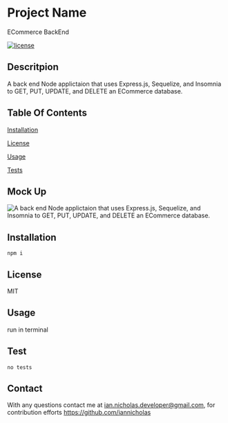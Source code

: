   # Project Name
  ECommerce BackEnd

  [![license](https://img.shields.io/badge/License-MIT-yellow.svg)](https://opensource.org/licenses/MIT)
  
  ## Descritpion
  A back end Node applictaion that uses Express.js, Sequelize, and Insomnia to GET, PUT, UPDATE, and DELETE an ECommerce database.  
  ## Table Of Contents
  [Installation](#installation)

  [License](#license)

  [Usage](#usage)

  [Tests](#test)

  ## Mock Up

  ![A back end Node applictaion that uses Express.js, Sequelize, and Insomnia to GET, PUT, UPDATE, and DELETE an ECommerce database.](ECOmmerceBackend.gif)
  ## Installation

  ~~~
  npm i
  ~~~

  ## License
  MIT

  ## Usage
  run in terminal 
  
  ## Test
  ~~~
  no tests
  ~~~

  ## Contact
  With any questions contact me at <ian.nicholas.developer@gmail.com>, for contribution efforts <https://github.com/iannicholas>